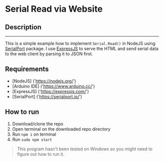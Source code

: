 # Serial Read via Website
## Description
---
This is a simple example how to implement `Serial.Read()` in NodeJS using [SerialPort]('https://serialport.io/') package. I use [ExpressJS]('https://expressjs.com/') to serve the HTML and send serial data to the web client by parsing it to JSON first.
## Requirements
* [NodeJS] ('https://nodejs.org/')
* [Arduino IDE] ('https://www.arduino.cc/')
* [ExpressJS] ('https://expressjs.com/')
* [SerialPort] ('https://serialport.io/')
## How to run
1. Download/clone the repo
2. Open terminal on the downloaded repo directory
3. Run `npm i` on terminal
4. Run `sudo npm start`

> This program hasn't been tested on Windows so you might need to figure out how to run it.